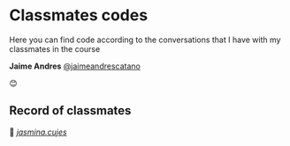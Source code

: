 # **Classmates codes**

Here you can find code according to the conversations that I have with my classmates in the course

**Jaime Andres**
[@jaimeandrescatano](https://discussions.udacity.com/u/jaimeandrescatano)

:blush:

## **Record of classmates**

:woman: *[jasmina.cujes](https://discussions.udacity.com/u/jasmina.cujes)*
